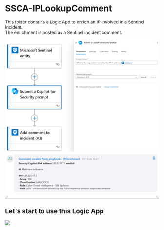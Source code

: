 # SSCA-IPLookupComment
This folder contains a Logic App to enrich an IP involved in a Sentinel Incident. <br>
The enrichment is posted as a Sentinel incident comment.

<div align="center">
  <img src="https://github.com/mariocuomo/Experimenting-With-Security-Copilot/blob/main/img/SSCA/SSCA-IPLookupComment/logicappschema.png" width="800">
</div>
<div align="center">
  <img src="https://github.com/mariocuomo/Experimenting-With-Security-Copilot/blob/main/img/SSCA/SSCA-IPLookupComment/result.png" width="800">
</div>

---
## Let's start to use this Logic App

<a href="https://portal.azure.com/#create/Microsoft.Template/uri/https%3A%2F%2Fraw.githubusercontent.com%2Fmariocuomo%2FExperimenting-With-Security-Copilot%2Frefs%2Fheads%2Fmain%2Fintegrations%2FSentinel%2520Security%2520Copilot%2520Assistant%2FIndividualLogicApps%2FSSCA-IPLookupComment%2Fdeployment.json" target="_blank">
<img src="https://aka.ms/deploytoazurebutton"/>
</a>
